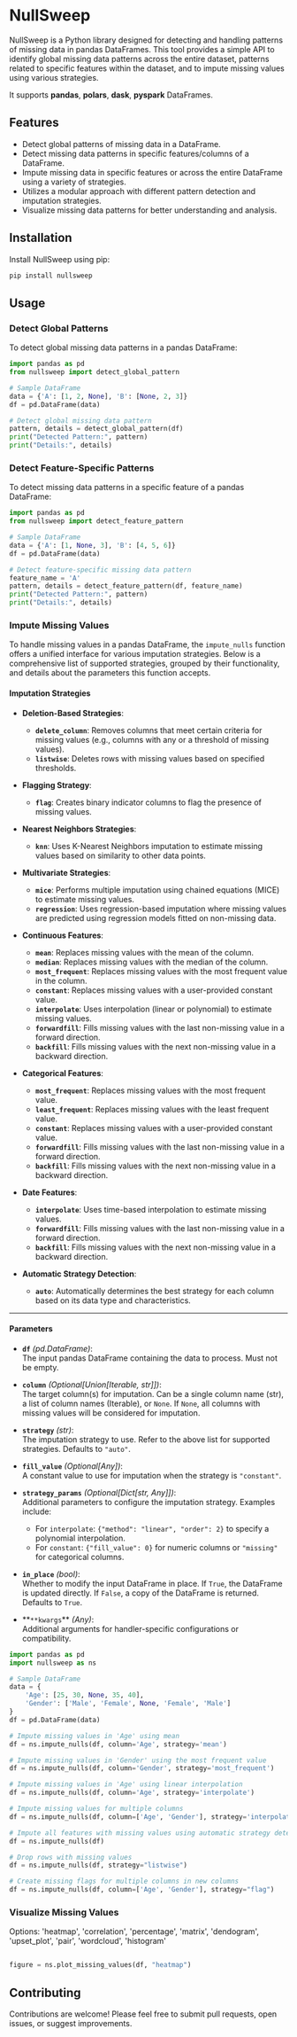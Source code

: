 # NullSweep

NullSweep is a Python library designed for detecting and handling patterns of missing data in pandas DataFrames. This tool provides a simple API to identify global missing data patterns across the entire dataset, patterns related to specific features within the dataset, and to impute missing values using various strategies.

It supports **pandas**, **polars**, **dask**, **pyspark** DataFrames.

## Features

- Detect global patterns of missing data in a DataFrame.
- Detect missing data patterns in specific features/columns of a DataFrame.
- Impute missing data in specific features or across the entire DataFrame using a variety of strategies.
- Utilizes a modular approach with different pattern detection and imputation strategies.
- Visualize missing data patterns for better understanding and analysis.

## Installation

Install NullSweep using pip:

```bash
pip install nullsweep
```

## Usage

### Detect Global Patterns

To detect global missing data patterns in a pandas DataFrame:

```python
import pandas as pd
from nullsweep import detect_global_pattern

# Sample DataFrame
data = {'A': [1, 2, None], 'B': [None, 2, 3]}
df = pd.DataFrame(data)

# Detect global missing data pattern
pattern, details = detect_global_pattern(df)
print("Detected Pattern:", pattern)
print("Details:", details)
```

### Detect Feature-Specific Patterns

To detect missing data patterns in a specific feature of a pandas DataFrame:

```python
import pandas as pd
from nullsweep import detect_feature_pattern

# Sample DataFrame
data = {'A': [1, None, 3], 'B': [4, 5, 6]}
df = pd.DataFrame(data)

# Detect feature-specific missing data pattern
feature_name = 'A'
pattern, details = detect_feature_pattern(df, feature_name)
print("Detected Pattern:", pattern)
print("Details:", details)
```

### Impute Missing Values

To handle missing values in a pandas DataFrame, the `impute_nulls` function offers a unified interface for various imputation strategies. Below is a comprehensive list of supported strategies, grouped by their functionality, and details about the parameters this function accepts.

#### **Imputation Strategies**

- **Deletion-Based Strategies**:

  - **`delete_column`**: Removes columns that meet certain criteria for missing values (e.g., columns with any or a threshold of missing values).
  - **`listwise`**: Deletes rows with missing values based on specified thresholds.

- **Flagging Strategy**:

  - **`flag`**: Creates binary indicator columns to flag the presence of missing values.

- **Nearest Neighbors Strategies**:

  - **`knn`**: Uses K-Nearest Neighbors imputation to estimate missing values based on similarity to other data points.

- **Multivariate Strategies**:

  - **`mice`**: Performs multiple imputation using chained equations (MICE) to estimate missing values.
  - **`regression`**: Uses regression-based imputation where missing values are predicted using regression models fitted on non-missing data.

- **Continuous Features**:

  - **`mean`**: Replaces missing values with the mean of the column.
  - **`median`**: Replaces missing values with the median of the column.
  - **`most_frequent`**: Replaces missing values with the most frequent value in the column.
  - **`constant`**: Replaces missing values with a user-provided constant value.
  - **`interpolate`**: Uses interpolation (linear or polynomial) to estimate missing values.
  - **`forwardfill`**: Fills missing values with the last non-missing value in a forward direction.
  - **`backfill`**: Fills missing values with the next non-missing value in a backward direction.

- **Categorical Features**:

  - **`most_frequent`**: Replaces missing values with the most frequent value.
  - **`least_frequent`**: Replaces missing values with the least frequent value.
  - **`constant`**: Replaces missing values with a user-provided constant value.
  - **`forwardfill`**: Fills missing values with the last non-missing value in a forward direction.
  - **`backfill`**: Fills missing values with the next non-missing value in a backward direction.

- **Date Features**:

  - **`interpolate`**: Uses time-based interpolation to estimate missing values.
  - **`forwardfill`**: Fills missing values with the last non-missing value in a forward direction.
  - **`backfill`**: Fills missing values with the next non-missing value in a backward direction.

- **Automatic Strategy Detection**:
  - **`auto`**: Automatically determines the best strategy for each column based on its data type and characteristics.

---

#### **Parameters**

- **`df`** _(pd.DataFrame)_:  
  The input pandas DataFrame containing the data to process. Must not be empty.

- **`column`** _(Optional[Union[Iterable, str]])_:  
  The target column(s) for imputation. Can be a single column name (str), a list of column names (Iterable), or `None`. If `None`, all columns with missing values will be considered for imputation.

- **`strategy`** _(str)_:  
  The imputation strategy to use. Refer to the above list for supported strategies. Defaults to `"auto"`.

- **`fill_value`** _(Optional[Any])_:  
  A constant value to use for imputation when the strategy is `"constant"`.

- **`strategy_params`** _(Optional[Dict[str, Any]])_:  
  Additional parameters to configure the imputation strategy. Examples include:

  - For `interpolate`: `{"method": "linear", "order": 2}` to specify a polynomial interpolation.
  - For `constant`: `{"fill_value": 0}` for numeric columns or `"missing"` for categorical columns.

- **`in_place`** _(bool)_:  
  Whether to modify the input DataFrame in place. If `True`, the DataFrame is updated directly. If `False`, a copy of the DataFrame is returned. Defaults to `True`.

- **`**kwargs`\*\* _(Any)_:  
  Additional arguments for handler-specific configurations or compatibility.

```python
import pandas as pd
import nullsweep as ns

# Sample DataFrame
data = {
    'Age': [25, 30, None, 35, 40],
    'Gender': ['Male', 'Female', None, 'Female', 'Male']
}
df = pd.DataFrame(data)

# Impute missing values in 'Age' using mean
df = ns.impute_nulls(df, column='Age', strategy='mean')

# Impute missing values in 'Gender' using the most frequent value
df = ns.impute_nulls(df, column='Gender', strategy='most_frequent')

# Impute missing values in 'Age' using linear interpolation
df = ns.impute_nulls(df, column='Age', strategy='interpolate')

# Impute missing values for multiple columns
df = ns.impute_nulls(df, column=['Age', 'Gender'], strategy='interpolate')

# Impute all features with missing values using automatic strategy detection
df = ns.impute_nulls(df)

# Drop rows with missing values
df = ns.impute_nulls(df, strategy="listwise")

# Create missing flags for multiple columns in new columns
df = ns.impute_nulls(df, column=['Age', 'Gender'], strategy="flag")

```

### Visualize Missing Values

Options: 'heatmap', 'correlation', 'percentage', 'matrix', 'dendogram', 'upset_plot', 'pair', 'wordcloud', 'histogram'

```python

figure = ns.plot_missing_values(df, "heatmap")
```

## Contributing

Contributions are welcome! Please feel free to submit pull requests, open issues, or suggest improvements.

